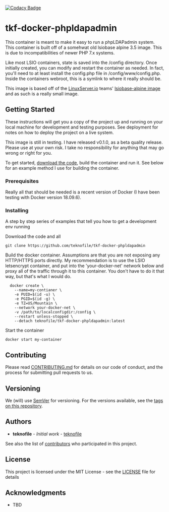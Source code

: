 [![Codacy Badge](https://api.codacy.com/project/badge/Grade/ed96c1467a4344729346d669297e3d11)](https://www.codacy.com/app/teknofile/tkf-docker-phpldapadmin?utm_source=github.com&amp;utm_medium=referral&amp;utm_content=teknofile/tkf-docker-phpldapadmin&amp;utm_campaign=Badge_Grade)

# tkf-docker-phpldapadmin

This container is meant to make it easy to run a phpLDAPadmin system. This container is built off of a somehwat old lsiobase alpine 3.5 image. This is due to incompatibilities of newer PHP 7.x systems. 

Like most LSIO containers, state is saved into the /config directory. Once initially created, you can modify and restart the container as needed. In fact, you'll need to at least install the config.php file in /config/www/config.php. Inside the containers webroot, this is a symlink to where it really should be.

This image is based off of the [LinuxServer.io](https://github.com/linuxserver/) teams' [lsiobase-alpine image](https://hub.docker.com/r/lsiobase/alpine) and as such is a really small image. 

## Getting Started

These instructions will get you a copy of the project up and running on your local machine for development and testing purposes. See deployment for notes on how to deploy the project on a live system.

This image is still in testing. I have released v0.1.0, as a beta quality release. Please use at your own risk. I take no responsibility for anything that may go wrong or right for you. 

To get started, [download the code](https://github.com/teknofile/tkf-docker-phpldapadmin/releases/tag/v0.1.0), build the container and run it. See below for an example method I use for building the container.

### Prerequisites

Really all that should be needed is a recent version of Docker (I have been testing with Docker version 18.09.6).

### Installing

A step by step series of examples that tell you how to get a development env running

Download the code and all
```
git clone https://github.com/teknofile/tkf-docker-phpldapadmin
```

Build the docker container. 
Assumptions are that you are not exposing any HTTP/HTTPS ports directly. My recommendation is to use the LSIO letsencrypt container, and put into the 'your-docker-net' network below and proxy all of the traffic through it to this container. You don't have to do it that way, but that's what I would do.

```
  docker create \
    --name=my-contianer \
    -e PUID=$(id -u) \
    -e PGID=$(id -g) \
    -e TZ=US/Mountain \
    --network your-docker-net \
    -v /path/to/localconfigdir:/config \
    --restart unless-stopped \
    --detach teknofile/tkf-docker-phpldapadmin:latest
```

Start the container
```
docker start my-container
```

## Contributing

Please read [CONTRIBUTING.md](https://gist.github.com/PurpleBooth/b24679402957c63ec426) for details on our code of conduct, and the process for submitting pull requests to us.

## Versioning

We (will) use [SemVer](http://semver.org/) for versioning. For the versions available, see the [tags on this repository](https://github.com/your/project/tags).

## Authors

* **teknofile** - *Initial work* - [teknofile](https://teknofile.org/)

See also the list of [contributors](https://github.com/teknofile/tkf-docker-phpldapadmin/contributors) who participated in this project.

## License

This project is licensed under the MIT License - see the [LICENSE](https://github.com/teknofile/tkf-docker-phpldapadmin/blob/master/LICENSE) file for details

## Acknowledgments

* TBD
